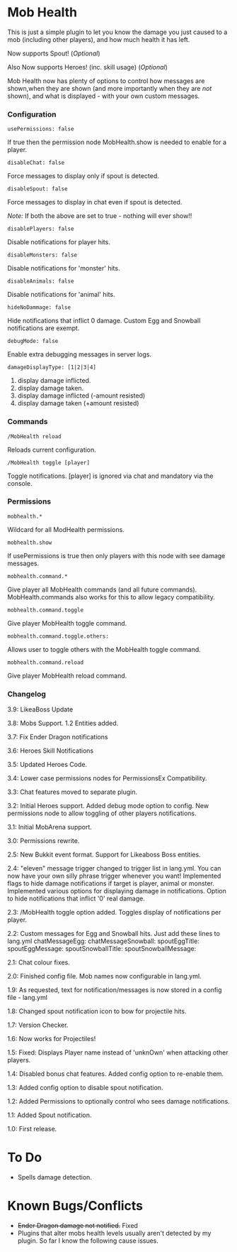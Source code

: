 Mob Health
==========

This is just a simple plugin to let you know the damage you just caused to a mob (including other players), and how much health it has left.  

Now supports Spout! (_Optional_)

Also Now supports Heroes! (inc. skill usage) (_Optional_)

Mob Health now has plenty of options to control how messages are shown,when they are shown (and more importantly when they are *not* shown), and what is displayed - with your own custom messages.


### Configuration

	usePermissions: false
If true then the permission node MobHealth.show is needed to enable for a player.

	disableChat: false
Force messages to display only if spout is detected.

	disableSpout: false
Force messages to display in chat even if spout is detected.

_Note:_ If both the above are set to true - nothing will ever show!!

    disablePlayers: false
Disable notifications for player hits.

    disableMonsters: false
Disable notifications for 'monster' hits.

    disableAnimals: false
Disable notifications for 'animal' hits.

    hideNoDammage: false
Hide notifications that inflict 0 damage.  Custom Egg and Snowball notifications are exempt.

    debugMode: false
Enable extra debugging messages in server logs.

    damageDisplayType: [1|2|3|4]
1. display damage inflicted.  
2. display damage taken.
2. display damage inflicted (-amount resisted)
4. display damage taken (+amount resisted)


### Commands

	/MobHealth reload
Reloads current configuration.
	
	/MobHealth toggle [player]
Toggle notifications. [player] is ignored via chat and mandatory via the console.


### Permissions

	mobhealth.* 
Wildcard for all ModHealth permissions.

	mobhealth.show
If usePermissions is true then only players with this node with see damage messages.
	
	mobhealth.command.*
Give player all MobHealth commands (and all future commands).
MobHealth.commands also works for this to allow legacy compatibility.

	mobhealth.command.toggle
Give player MobHealth toggle command.

	mobhealth.command.toggle.others:
Allows user to toggle others with the MobHealth toggle command.

	mobhealth.command.reload
Give player MobHealth reload command.


### Changelog
3.9:  LikeaBoss Update

3.8:  Mobs Support.
      1.2 Entities added.

3.7:  Fix Ender Dragon notifications

3.6:  Heroes Skill Notifications

3.5:  Updated Heroes Code.

3.4:  Lower case permissions nodes for PermissionsEx Compatibility.

3.3:  Chat features moved to separate plugin.
      
3.2:  Initial Heroes support.
      Added debug mode option to config.
      New permissions node to allow toggling of other players notifications.

3.1:  Initial MobArena support.

3.0:  Permissions rewrite.

2.5:  New Bukkit event format.
      Support for Likeaboss Boss entities.  

2.4:  "eleven" message trigger changed to trigger list in lang.yml.  You can now have your own silly phrase trigger whenever you want!
      Implemented flags to hide damage notifications if target is player, animal or monster.
      Implemented various options for displaying damage in notifications.
      Option to hide notifications that inflict '0' real damage.
      
2.3:  /MobHealth toggle  option added.  Toggles display of notifications per player. 

2.2:  Custom messages for Egg and Snowball hits.
      Just add these lines to lang.yml
      chatMessageEgg: 
      chatMessageSnowball:
      spoutEggTitle:
      spoutEggMessage:
      spoutSnowballTitle:
      spoutSnowballMessage:
 
2.1:  Chat colour fixes.

2.0:  Finished config file.  Mob names now configurable in lang.yml.

1.9:  As requested, text for notification/messages is now stored in a config file - lang.yml

1.8:  Changed spout notification icon to bow for projectile hits.

1.7:  Version Checker.

1.6:  Now works for Projectiles!

1.5:  Fixed:  Displays Player name instead of 'unknOwn' when attacking other players.

1.4:  Disabled bonus chat features. Added config option to re-enable them.

1.3:  Added config option to disable spout notification.

1.2:  Added Permissions to optionally control who sees damage notifications.

1.1:  Added Spout notification.

1.0:  First release.


To Do
=====
* Spells damage detection.


Known Bugs/Conflicts
====================
* <del>Ender Dragon damage not notified.</del> Fixed
* Plugins that alter mobs health levels usually aren't detected by my plugin.  So far I know the following cause issues.
